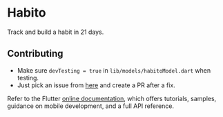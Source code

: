 # Habito

Track and build a habit in 21 days.

## Contributing
- Make sure `devTesting = true` in `lib/models/habitoModel.dart` when testing. 
- Just pick an issue from [here](https://github.com/padamchopra/habito/issues) and create a PR after a fix.

Refer to the Flutter [online documentation](https://flutter.dev/docs), which offers tutorials, samples, guidance on mobile development, and a full API reference.
